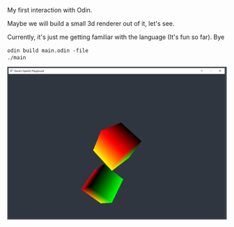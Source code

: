 My first interaction with Odin.

Maybe we will build a small 3d renderer out of it, let's see. 

Currently, it's just me getting familiar with the language (It's fun so far).
Bye

```
odin build main.odin -file
./main
```

<img src="https://raw.githubusercontent.com/dkvilo/nordic/master/prev.png" />
